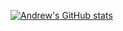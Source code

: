 [![Andrew's GitHub stats](https://github-readme-stats.vercel.app/api?username=AndrewTownsley)](https://github.com/AndrewTownsley/github-readme-stats)

